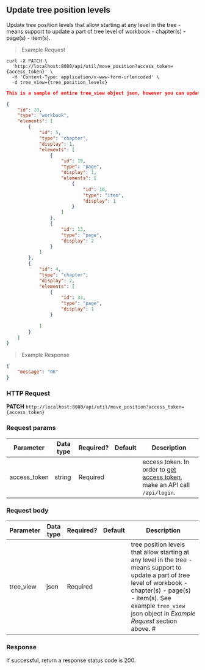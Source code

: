 ## Update tree position levels
Update tree position levels that allow starting at any level in the tree - means support to update a part of tree level of workbook - chapter(s) - page(s) - item(s).

> Example Request

```shell
curl -X PATCH \
  'http://localhost:8080/api/util/move_position?access_token={access_token}' \
  -H 'Content-Type: application/x-www-form-urlencoded' \
  -d tree_view={tree_position_levels}
```


```json
This is a sample of entire tree_view object json, however you can update a part of tree if needed:

{
    "id": 10,
    "type": "workbook", 
    "elements": [ 
        {
            "id": 5,
            "type": "chapter",            
            "display": 1,
            "elements": [
                {
                    "id": 19,
                    "type": "page",
                    "display": 1,
                    "elements": [
                        {
                            "id": 10,
                            "type": "item",            
                            "display": 1
                        }
                    ]
                },
                {
                    "id": 13,
                    "type": "page",
                    "display": 2
                }                  
            ]
        },
        {
            "id": 4,
            "type": "chapter",            
            "display": 2,
            "elements": [
                {
                    "id": 33,
                    "type": "page",
                    "display": 1
                }
                
            ]
        }
    ]    
}
```

> Example Response

```json
{
    "message": "OK"
}
```

### HTTP Request
**PATCH** `http://localhost:8080/api/util/move_position?access_token={access_token}`

### Request params

| Parameter       | Data type | Required? | Default | Description |
| --------------- | --------- | --------- | ------- | ----------- |
|access_token | string | Required | | access token. In order to [get access token](http://dev01.cc.cloud:49173/public/client_api_docs/#get-an-access-token), make an API call `/api/login`.|



### Request body

| Parameter       | Data type | Required? | Default | Description |                                                     
| --------------- | --------- | --------- | ------- | ----------- |
|tree_view | json | Required | | tree position levels that allow starting at any level in the tree - means support to update a part of tree level of workbook - chapter(s) - page(s) - item(s). See example `tree_view` json object in *Example Request* section above. #   |



### Response
If successful, return a response status code is 200.


